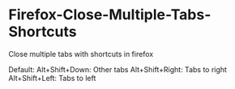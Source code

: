 # Firefox-Close-Multiple-Tabs-Shortcuts
Close multiple tabs with shortcuts in firefox

Default:
Alt+Shift+Down: Other tabs
Alt+Shift+Right: Tabs to right
Alt+Shift+Left: Tabs to left
